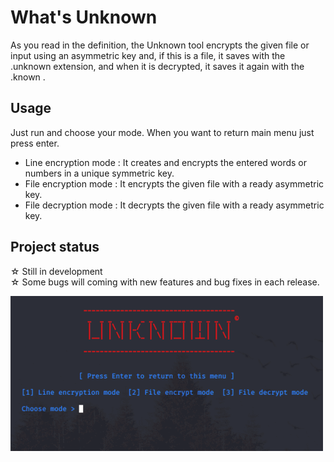 # What's Unknown
As you read in the definition, the Unknown tool encrypts the given file or input using an asymmetric key and, if this is a file, it saves with the .unknown extension, and when it is decrypted, it saves it again with the .known .

## Usage
  Just run and choose your mode. When you want to return main menu just press enter.
  
* Line encryption mode : It creates and encrypts the entered words or numbers in a unique symmetric key.
* File encryption mode : It encrypts the given file with a ready asymmetric key.
* File decryption mode : It decrypts the given file with a ready asymmetric key.

## Project status
☆ Still in development </br>
☆ Some bugs will coming with new features and bug fixes in each release.

![](.unknown.gif)
